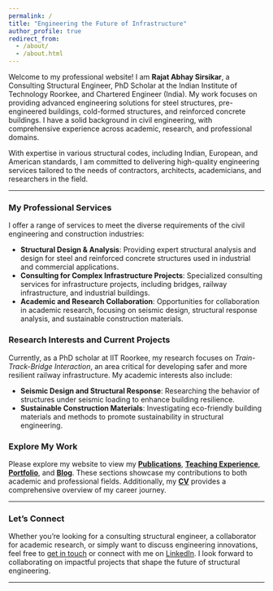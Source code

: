 ```yaml
---
permalink: /
title: "Engineering the Future of Infrastructure"
author_profile: true
redirect_from: 
  - /about/
  - /about.html
---
```


Welcome to my professional website! I am **Rajat Abhay Sirsikar**, a Consulting Structural Engineer, PhD Scholar at the Indian Institute of Technology Roorkee, and Chartered Engineer (India). My work focuses on providing advanced engineering solutions for steel structures, pre-engineered buildings, cold-formed structures, and reinforced concrete buildings. I have a solid background in civil engineering, with comprehensive experience across academic, research, and professional domains.

With expertise in various structural codes, including Indian, European, and American standards, I am committed to delivering high-quality engineering services tailored to the needs of contractors, architects, academicians, and researchers in the field.

---

### My Professional Services

I offer a range of services to meet the diverse requirements of the civil engineering and construction industries:
- **Structural Design & Analysis**: Providing expert structural analysis and design for steel and reinforced concrete structures used in industrial and commercial applications.
- **Consulting for Complex Infrastructure Projects**: Specialized consulting services for infrastructure projects, including bridges, railway infrastructure, and industrial buildings.
- **Academic and Research Collaboration**: Opportunities for collaboration in academic research, focusing on seismic design, structural response analysis, and sustainable construction materials.

### Research Interests and Current Projects

Currently, as a PhD scholar at IIT Roorkee, my research focuses on *Train-Track-Bridge Interaction*, an area critical for developing safer and more resilient railway infrastructure. My academic interests also include:
- **Seismic Design and Structural Response**: Researching the behavior of structures under seismic loading to enhance building resilience.
- **Sustainable Construction Materials**: Investigating eco-friendly building materials and methods to promote sustainability in structural engineering.

### Explore My Work

Please explore my website to view my **[Publications](/publications/)**, **[Teaching Experience](/teaching/)**, **[Portfolio](/portfolio/)**, and **[Blog](/blog/)**. These sections showcase my contributions to both academic and professional fields. Additionally, my **[CV](/cv/)** provides a comprehensive overview of my career journey.

---

### Let’s Connect

Whether you’re looking for a consulting structural engineer, a collaborator for academic research, or simply want to discuss engineering innovations, feel free to [get in touch](mailto:rajatsirsikar5@gmail.com) or connect with me on [LinkedIn](https://www.linkedin.com/in/rajat-sirsikar). I look forward to collaborating on impactful projects that shape the future of structural engineering.

---
